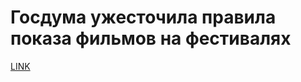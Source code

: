 # Госдума ужесточила правила показа фильмов на фестивалях



[LINK](https://varlamov.ru/3025361.html)